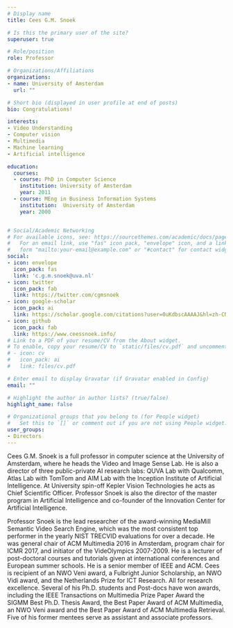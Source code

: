 ```yaml
---
# Display name
title: Cees G.M. Snoek

# Is this the primary user of the site?
superuser: true

# Role/position
role: Professor

# Organizations/Affiliations
organizations:
- name: University of Amsterdam
  url: ""

# Short bio (displayed in user profile at end of posts)
bio: Congratulations!

interests:
- Video Understanding
- Computer vision
- Multimedia
- Machine learning
- Artificial intelligence

education:
  courses:
  - course: PhD in Computer Science
    institution: University of Amsterdam
    year: 2011
  - course: MEng in Business Information Systems
    institution:  University of Amsterdam
    year: 2000


# Social/Academic Networking
# For available icons, see: https://sourcethemes.com/academic/docs/page-builder/#icons
#   For an email link, use "fas" icon pack, "envelope" icon, and a link in the
#   form "mailto:your-email@example.com" or "#contact" for contact widget.
social:
- icon: envelope
  icon_pack: fas
  link: 'c.g.m.snoek@uva.nl'
- icon: twitter
  icon_pack: fab
  link: https://twitter.com/cgmsnoek
- icon: google-scholar
  icon_pack: ai
  link: https://scholar.google.com/citations?user=0uKdbscAAAAJ&hl=zh-CN
- icon: github
  icon_pack: fab
  link: https://www.ceessnoek.info/
# Link to a PDF of your resume/CV from the About widget.
# To enable, copy your resume/CV to `static/files/cv.pdf` and uncomment the lines below.
# - icon: cv
#   icon_pack: ai
#   link: files/cv.pdf

# Enter email to display Gravatar (if Gravatar enabled in Config)
email: ""

# Highlight the author in author lists? (true/false)
highlight_name: false

# Organizational groups that you belong to (for People widget)
#   Set this to `[]` or comment out if you are not using People widget.
user_groups:
- Directors
---
```


Cees G.M. Snoek is a full professor in computer science at the University of Amsterdam, where he heads the Video and Image Sense Lab. He is also a director of three public-private AI research labs: QUVA Lab with Qualcomm, Atlas Lab with TomTom and AIM Lab with the Inception Institute of Artificial Intelligence. At University spin-off Kepler Vision Technologies he acts as Chief Scientific Officer. Professor Snoek is also the director of the master program in Artificial Intelligence and co-founder of the Innovation Center for Artificial Intelligence.

Professor Snoek is the lead researcher of the award-winning MediaMill Semantic Video Search Engine, which was the most consistent top performer in the yearly NIST TRECVID evaluations for over a decade. He was general chair of ACM Multimedia 2016 in Amsterdam, program chair for ICMR 2017, and initiator of the VideOlympics 2007-2009. He is a lecturer of post-doctoral courses and tutorials given at international conferences and European summer schools. He is a senior member of IEEE and ACM. Cees is recipient of an NWO Veni award, a Fulbright Junior Scholarship, an NWO Vidi award, and the Netherlands Prize for ICT Research. All for research excellence. Several of his Ph.D. students and Post-docs have won awards, including the IEEE Transactions on Multimedia Prize Paper Award the SIGMM Best Ph.D. Thesis Award, the Best Paper Award of ACM Multimedia, an NWO Veni award and the Best Paper Award of ACM Multimedia Retrieval. Five of his former mentees serve as assistant and associate professors.
